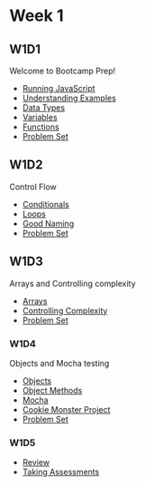 # Week 1

## W1D1
Welcome to Bootcamp Prep!
+ [Running JavaScript][running-javascript]
+ [Understanding Examples][understanding-examples]
+ [Data Types][data-types]
+ [Variables][variables]
+ [Functions][functions]
+ [Problem Set][problem-set]

[running-javascript]: ./d1/notes/running_javascript.md
[data-types]: ./d1/notes/data_types.md
[understanding-examples]: ./d1/notes/understanding_examples.md
[variables]: ./d1/notes/variables.md
[functions]: ./d1/notes/functions.md
[problem-set]: ./d1/problem_set.md

## W1D2
Control Flow
+ [Conditionals][conditionals]
+ [Loops][loops]
+ [Good Naming][good-naming]
+ [Problem Set][problem-set]

[conditionals]: ./d2/notes/conditionals.md
[good-naming]: ./d2/notes/good_naming.md
[loops]: ./d2/notes/loops.md
[problem-set]: ./d2/problem_set.md

## W1D3
 Arrays and Controlling complexity
+ [Arrays][arrays]
+ [Controlling Complexity][controlling-complexity]
+ [Problem Set][problem-set]

[arrays]: ./d3/notes/arrays.md
[controlling-complexity]: ./d3/notes/controlling_complexity.md
[problem-set]: ./d3/problem_set

### W1D4
Objects and Mocha testing
+ [Objects][objects]
+ [Object Methods][object-methods]
+ [Mocha][mocha]
+ [Cookie Monster Project][cookie-monster]
+ [Problem Set][problem-set]

[objects]: ./d4/notes/objects.md
[object-methods]: ./d4/notes/object_methods.md
[mocha]: ./d4/notes/mocha.md
[cookie-monster]: ./d4/cookieMonster/README.md
[problem-set]: ./d4/problem_set.md

### W1D5
+ [Review][review]
+ [Taking Assessments][taking-assessments]

[review]: ./d5/review.js
[taking-assessments]: ./d5/taking_assessments.md

